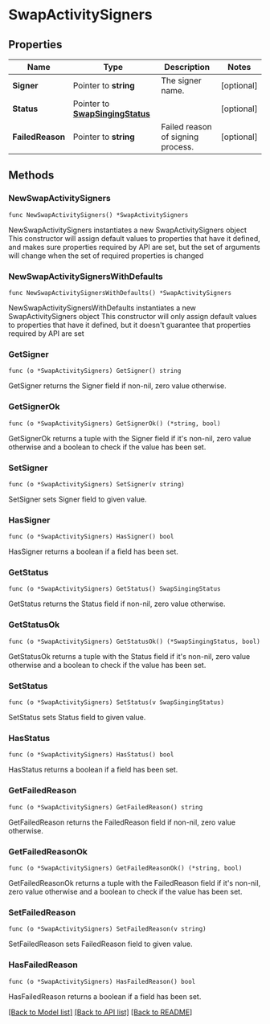 # SwapActivitySigners

## Properties

Name | Type | Description | Notes
------------ | ------------- | ------------- | -------------
**Signer** | Pointer to **string** | The signer name. | [optional] 
**Status** | Pointer to [**SwapSingingStatus**](SwapSingingStatus.md) |  | [optional] 
**FailedReason** | Pointer to **string** | Failed reason of signing process. | [optional] 

## Methods

### NewSwapActivitySigners

`func NewSwapActivitySigners() *SwapActivitySigners`

NewSwapActivitySigners instantiates a new SwapActivitySigners object
This constructor will assign default values to properties that have it defined,
and makes sure properties required by API are set, but the set of arguments
will change when the set of required properties is changed

### NewSwapActivitySignersWithDefaults

`func NewSwapActivitySignersWithDefaults() *SwapActivitySigners`

NewSwapActivitySignersWithDefaults instantiates a new SwapActivitySigners object
This constructor will only assign default values to properties that have it defined,
but it doesn't guarantee that properties required by API are set

### GetSigner

`func (o *SwapActivitySigners) GetSigner() string`

GetSigner returns the Signer field if non-nil, zero value otherwise.

### GetSignerOk

`func (o *SwapActivitySigners) GetSignerOk() (*string, bool)`

GetSignerOk returns a tuple with the Signer field if it's non-nil, zero value otherwise
and a boolean to check if the value has been set.

### SetSigner

`func (o *SwapActivitySigners) SetSigner(v string)`

SetSigner sets Signer field to given value.

### HasSigner

`func (o *SwapActivitySigners) HasSigner() bool`

HasSigner returns a boolean if a field has been set.

### GetStatus

`func (o *SwapActivitySigners) GetStatus() SwapSingingStatus`

GetStatus returns the Status field if non-nil, zero value otherwise.

### GetStatusOk

`func (o *SwapActivitySigners) GetStatusOk() (*SwapSingingStatus, bool)`

GetStatusOk returns a tuple with the Status field if it's non-nil, zero value otherwise
and a boolean to check if the value has been set.

### SetStatus

`func (o *SwapActivitySigners) SetStatus(v SwapSingingStatus)`

SetStatus sets Status field to given value.

### HasStatus

`func (o *SwapActivitySigners) HasStatus() bool`

HasStatus returns a boolean if a field has been set.

### GetFailedReason

`func (o *SwapActivitySigners) GetFailedReason() string`

GetFailedReason returns the FailedReason field if non-nil, zero value otherwise.

### GetFailedReasonOk

`func (o *SwapActivitySigners) GetFailedReasonOk() (*string, bool)`

GetFailedReasonOk returns a tuple with the FailedReason field if it's non-nil, zero value otherwise
and a boolean to check if the value has been set.

### SetFailedReason

`func (o *SwapActivitySigners) SetFailedReason(v string)`

SetFailedReason sets FailedReason field to given value.

### HasFailedReason

`func (o *SwapActivitySigners) HasFailedReason() bool`

HasFailedReason returns a boolean if a field has been set.


[[Back to Model list]](../README.md#documentation-for-models) [[Back to API list]](../README.md#documentation-for-api-endpoints) [[Back to README]](../README.md)


